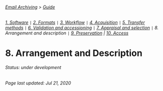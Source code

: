 ###### [Email Archiving](../README.md) > [Guide](./00-introduction.md)
###### [1. Software](./01-software.md) `|` [2. Formats](./02-formats.md) `|` [3. Workflow](./03-workflow.md) `|` [4. Acquisition](./04-acquisition.md) `|` [5. Transfer methods](./05-transfer-methods.md) `|` [6. Validation and accessioning](./06-accessioning.md) `|` [7. Appraisal and selection](./07-appraisal-selection.md) `|` 8. Arrangement and description `|` [9. Preservation](./09-preservation.md) | [10. Access](./10-access.md)

# 8. Arrangement and Description

###### Status: under development

###### Page last updated: Jul 21, 2020
